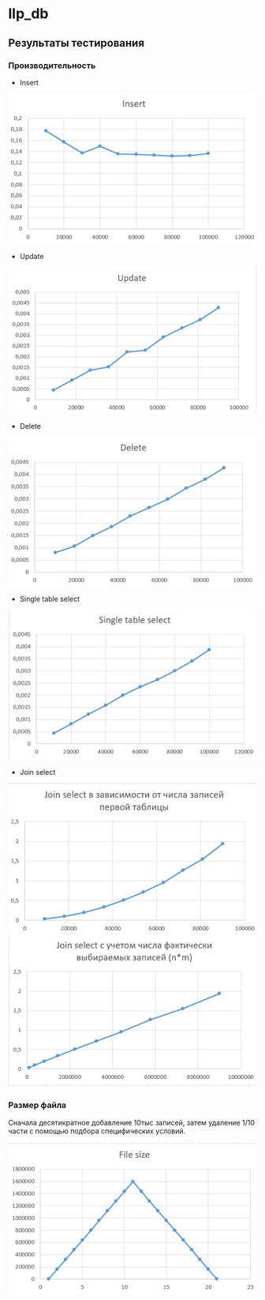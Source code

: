 # llp_db

## Результаты тестирования

### Производительность

  - Insert
  
![Insert](https://github.com/Sofia-Ingl/llp_db/blob/master/graphs/insert.jpg)

  - Update

![Update](https://github.com/Sofia-Ingl/llp_db/blob/master/graphs/update.jpg)

  - Delete

![Delete](https://github.com/Sofia-Ingl/llp_db/blob/master/graphs/delete.jpg)

  - Single table select
 
![Select](https://github.com/Sofia-Ingl/llp_db/blob/master/graphs/single_tab_select.jpg)

  - Join select
 
![Select](https://github.com/Sofia-Ingl/llp_db/blob/master/graphs/join_select1.jpg)
![Select](https://github.com/Sofia-Ingl/llp_db/blob/master/graphs/join_select2.jpg)

### Размер файла 
Сначала десятикратное добавление 10тыс записей, затем удаление 1/10 части с помощью подбора специфических условий.

![File size](https://github.com/Sofia-Ingl/llp_db/blob/master/graphs/file_sz.jpg)
